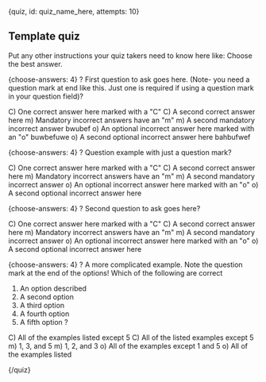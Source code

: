 
{quiz, id: quiz_name_here, attempts: 10}

## Template quiz

Put any other instructions your quiz takers need to know here like: Choose the best answer.

{choose-answers: 4}
? First question to ask goes here. (Note- you need a question mark at end like this. Just one is required if using a question mark in your question field)?

C) One correct answer here marked with a "C"
C) A second correct answer here
m) Mandatory incorrect answers have an "m"
m) A second mandatory incorrect answer bwubef 
o) An optional incorrect answer here marked with an "o" buwbefuwe
o) A second optional incorrect answer here bahbufwef

{choose-answers: 4}
? Question example with just a question mark?

C) One correct answer here marked with a "C"
C) A second correct answer here
m) Mandatory incorrect answers have an "m"
m) A second mandatory incorrect answer
o) An optional incorrect answer here marked with an "o"
o) A second optional incorrect answer here

{choose-answers: 4}
? Second question to ask goes here?

C) One correct answer here marked with a "C"
C) A second correct answer here
m) Mandatory incorrect answers have an "m"
m) A second mandatory incorrect answer
o) An optional incorrect answer here marked with an "o"
o) A second optional incorrect answer here


{choose-answers: 4}
? A more complicated example. Note the question mark at the end of the options! Which of the following are correct
1. An option described
2. A second option
3. A third option
4. A fourth option
5. A fifth option ?

C) All of the examples listed except 5
C) All of the listed examples except 5
m) 1, 3, and 5
m) 1, 2, and 3
o) All of the examples except 1 and 5
o) All of the examples listed

{/quiz}
